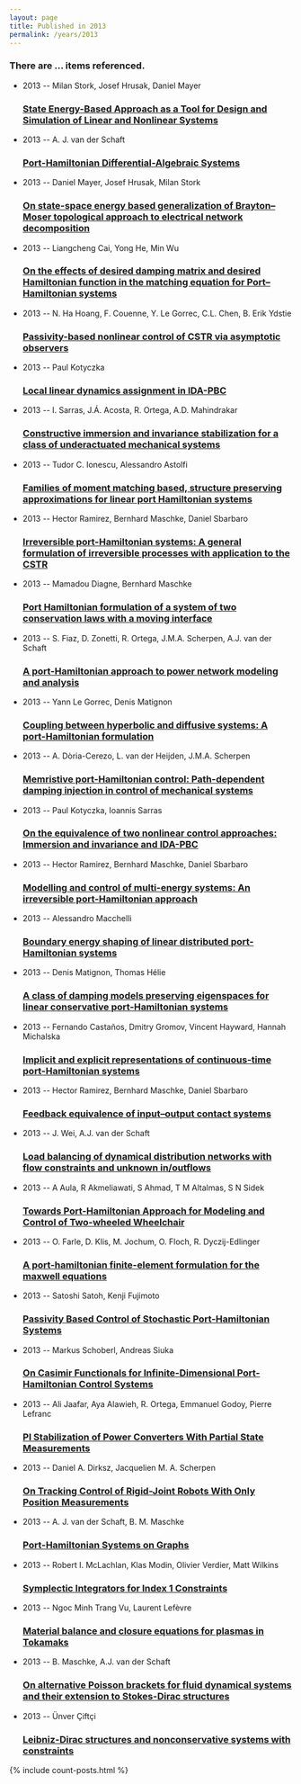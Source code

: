 ```yaml
---
layout: page
title: Published in 2013
permalink: /years/2013
---
```


<h3 id="number-posts">There are ... items referenced.</h3>
<ul class="post-list">

  <li>
    <span class="post-meta">2013 -- Milan Stork, Josef Hrusak, Daniel Mayer</span>
    <h3><a class="post-link" href="{{ site.baseurl }}/state-energy-based-approach-as-a-tool-for-design-and-simulation-of-linear-and-nonlinear-systems">State Energy-Based Approach as a Tool for Design and Simulation of Linear and Nonlinear Systems</a></h3>
  </li>
  <li>
    <span class="post-meta">2013 -- A. J. van der Schaft</span>
    <h3><a class="post-link" href="{{ site.baseurl }}/port-hamiltonian-differential-algebraic-systems">Port-Hamiltonian Differential-Algebraic Systems</a></h3>
  </li>
  <li>
    <span class="post-meta">2013 -- Daniel Mayer, Josef Hrusak, Milan Stork</span>
    <h3><a class="post-link" href="{{ site.baseurl }}/on-state-space-energy-based-generalization-of-brayton-moser-topological-approach-to-electrical-network-decomposition">On state-space energy based generalization of Brayton–Moser topological approach to electrical network decomposition</a></h3>
  </li>
  <li>
    <span class="post-meta">2013 -- Liangcheng Cai, Yong He, Min Wu</span>
    <h3><a class="post-link" href="{{ site.baseurl }}/on-the-effects-of-desired-damping-matrix-and-desired-hamiltonian-function-in-the-matching-equation-for-port-hamiltonian-systems">On the effects of desired damping matrix and desired Hamiltonian function in the matching equation for Port–Hamiltonian systems</a></h3>
  </li>
  <li>
    <span class="post-meta">2013 -- N. Ha Hoang, F. Couenne, Y. Le Gorrec, C.L. Chen, B. Erik Ydstie</span>
    <h3><a class="post-link" href="{{ site.baseurl }}/passivity-based-nonlinear-control-of-cstr-via-asymptotic-observers">Passivity-based nonlinear control of CSTR via asymptotic observers</a></h3>
  </li>
  <li>
    <span class="post-meta">2013 -- Paul Kotyczka</span>
    <h3><a class="post-link" href="{{ site.baseurl }}/local-linear-dynamics-assignment-in-ida-pbc">Local linear dynamics assignment in IDA-PBC</a></h3>
  </li>
  <li>
    <span class="post-meta">2013 -- I. Sarras, J.Á. Acosta, R. Ortega, A.D. Mahindrakar</span>
    <h3><a class="post-link" href="{{ site.baseurl }}/constructive-immersion-and-invariance-stabilization-for-a-class-of-underactuated-mechanical-systems">Constructive immersion and invariance stabilization for a class of underactuated mechanical systems</a></h3>
  </li>
  <li>
    <span class="post-meta">2013 -- Tudor C. Ionescu, Alessandro Astolfi</span>
    <h3><a class="post-link" href="{{ site.baseurl }}/families-of-moment-matching-based-structure-preserving-approximations-for-linear-port-hamiltonian-systems">Families of moment matching based, structure preserving approximations for linear port Hamiltonian systems</a></h3>
  </li>
  <li>
    <span class="post-meta">2013 -- Hector Ramirez, Bernhard Maschke, Daniel Sbarbaro</span>
    <h3><a class="post-link" href="{{ site.baseurl }}/irreversible-port-hamiltonian-systems-a-general-formulation-of-irreversible-processes-with-application-to-the-cstr">Irreversible port-Hamiltonian systems: A general formulation of irreversible processes with application to the CSTR</a></h3>
  </li>
  <li>
    <span class="post-meta">2013 -- Mamadou Diagne, Bernhard Maschke</span>
    <h3><a class="post-link" href="{{ site.baseurl }}/port-hamiltonian-formulation-of-a-system-of-two-conservation-laws-with-a-moving-interface">Port Hamiltonian formulation of a system of two conservation laws with a moving interface</a></h3>
  </li>
  <li>
    <span class="post-meta">2013 -- S. Fiaz, D. Zonetti, R. Ortega, J.M.A. Scherpen, A.J. van der Schaft</span>
    <h3><a class="post-link" href="{{ site.baseurl }}/a-port-hamiltonian-approach-to-power-network-modeling-and-analysis">A port-Hamiltonian approach to power network modeling and analysis</a></h3>
  </li>
  <li>
    <span class="post-meta">2013 -- Yann Le Gorrec, Denis Matignon</span>
    <h3><a class="post-link" href="{{ site.baseurl }}/coupling-between-hyperbolic-and-diffusive-systems-a-port-hamiltonian-formulation">Coupling between hyperbolic and diffusive systems: A port-Hamiltonian formulation</a></h3>
  </li>
  <li>
    <span class="post-meta">2013 -- A. Dòria-Cerezo, L. van der Heijden, J.M.A. Scherpen</span>
    <h3><a class="post-link" href="{{ site.baseurl }}/memristive-port-hamiltonian-control-path-dependent-damping-injection-in-control-of-mechanical-systems">Memristive port-Hamiltonian control: Path-dependent damping injection in control of mechanical systems</a></h3>
  </li>
  <li>
    <span class="post-meta">2013 -- Paul Kotyczka, Ioannis Sarras</span>
    <h3><a class="post-link" href="{{ site.baseurl }}/on-the-equivalence-of-two-nonlinear-control-approaches-immersion-and-invariance-and-ida-pbc">On the equivalence of two nonlinear control approaches: Immersion and invariance and IDA-PBC</a></h3>
  </li>
  <li>
    <span class="post-meta">2013 -- Hector Ramirez, Bernhard Maschke, Daniel Sbarbaro</span>
    <h3><a class="post-link" href="{{ site.baseurl }}/modelling-and-control-of-multi-energy-systems-an-irreversible-port-hamiltonian-approach">Modelling and control of multi-energy systems: An irreversible port-Hamiltonian approach</a></h3>
  </li>
  <li>
    <span class="post-meta">2013 -- Alessandro Macchelli</span>
    <h3><a class="post-link" href="{{ site.baseurl }}/boundary-energy-shaping-of-linear-distributed-port-hamiltonian-systems">Boundary energy shaping of linear distributed port-Hamiltonian systems</a></h3>
  </li>
  <li>
    <span class="post-meta">2013 -- Denis Matignon, Thomas Hélie</span>
    <h3><a class="post-link" href="{{ site.baseurl }}/a-class-of-damping-models-preserving-eigenspaces-for-linear-conservative-port-hamiltonian-systems">A class of damping models preserving eigenspaces for linear conservative port-Hamiltonian systems</a></h3>
  </li>
  <li>
    <span class="post-meta">2013 -- Fernando Castaños, Dmitry Gromov, Vincent Hayward, Hannah Michalska</span>
    <h3><a class="post-link" href="{{ site.baseurl }}/implicit-and-explicit-representations-of-continuous-time-port-hamiltonian-systems">Implicit and explicit representations of continuous-time port-Hamiltonian systems</a></h3>
  </li>
  <li>
    <span class="post-meta">2013 -- Hector Ramirez, Bernhard Maschke, Daniel Sbarbaro</span>
    <h3><a class="post-link" href="{{ site.baseurl }}/feedback-equivalence-of-input-output-contact-systems">Feedback equivalence of input–output contact systems</a></h3>
  </li>
  <li>
    <span class="post-meta">2013 -- J. Wei, A.J. van der Schaft</span>
    <h3><a class="post-link" href="{{ site.baseurl }}/load-balancing-of-dynamical-distribution-networks-with-flow-constraints-and-unknown-in-outflows">Load balancing of dynamical distribution networks with flow constraints and unknown in/outflows</a></h3>
  </li>
  <li>
    <span class="post-meta">2013 -- A Aula, R Akmeliawati, S Ahmad, T M Altalmas, S N Sidek</span>
    <h3><a class="post-link" href="{{ site.baseurl }}/towards-port-hamiltonian-approach-for-modeling-and-control-of-two-wheeled-wheelchair">Towards Port-Hamiltonian Approach for Modeling and Control of Two-wheeled Wheelchair</a></h3>
  </li>
  <li>
    <span class="post-meta">2013 -- O. Farle, D. Klis, M. Jochum, O. Floch, R. Dyczij-Edlinger</span>
    <h3><a class="post-link" href="{{ site.baseurl }}/a-port-hamiltonian-finite-element-formulation-for-the-maxwell-equations">A port-hamiltonian finite-element formulation for the maxwell equations</a></h3>
  </li>
  <li>
    <span class="post-meta">2013 -- Satoshi Satoh, Kenji Fujimoto</span>
    <h3><a class="post-link" href="{{ site.baseurl }}/passivity-based-control-of-stochastic-port-hamiltonian-systems">Passivity Based Control of Stochastic Port-Hamiltonian Systems</a></h3>
  </li>
  <li>
    <span class="post-meta">2013 -- Markus Schoberl, Andreas Siuka</span>
    <h3><a class="post-link" href="{{ site.baseurl }}/on-casimir-functionals-for-infinite-dimensional-port-hamiltonian-control-systems">On Casimir Functionals for Infinite-Dimensional Port-Hamiltonian Control Systems</a></h3>
  </li>
  <li>
    <span class="post-meta">2013 -- Ali Jaafar, Aya Alawieh, R. Ortega, Emmanuel Godoy, Pierre Lefranc</span>
    <h3><a class="post-link" href="{{ site.baseurl }}/pi-stabilization-of-power-converters-with-partial-state-measurements">PI Stabilization of Power Converters With Partial State Measurements</a></h3>
  </li>
  <li>
    <span class="post-meta">2013 -- Daniel A. Dirksz, Jacquelien M. A. Scherpen</span>
    <h3><a class="post-link" href="{{ site.baseurl }}/on-tracking-control-of-rigid-joint-robots-with-only-position-measurements">On Tracking Control of Rigid-Joint Robots With Only Position Measurements</a></h3>
  </li>
  <li>
    <span class="post-meta">2013 -- A. J. van der Schaft, B. M. Maschke</span>
    <h3><a class="post-link" href="{{ site.baseurl }}/port-hamiltonian-systems-on-graphs">Port-Hamiltonian Systems on Graphs</a></h3>
  </li>
  <li>
    <span class="post-meta">2013 -- Robert I. McLachlan, Klas Modin, Olivier Verdier, Matt Wilkins</span>
    <h3><a class="post-link" href="{{ site.baseurl }}/symplectic-integrators-for-index-1-constraints">Symplectic Integrators for Index 1 Constraints</a></h3>
  </li>
  <li>
    <span class="post-meta">2013 -- Ngoc Minh Trang Vu, Laurent Lefèvre</span>
    <h3><a class="post-link" href="{{ site.baseurl }}/material-balance-and-closure-equations-for-plasmas-in-tokamaks">Material balance and closure equations for plasmas in Tokamaks</a></h3>
  </li>
  <li>
    <span class="post-meta">2013 -- B. Maschke, A.J. van der Schaft</span>
    <h3><a class="post-link" href="{{ site.baseurl }}/on-alternative-poisson-brackets-for-fluid-dynamical-systems-and-their-extension-to-stokes-dirac-structures">On alternative Poisson brackets for fluid dynamical systems and their extension to Stokes-Dirac structures</a></h3>
  </li>
  <li>
    <span class="post-meta">2013 -- Ünver Çiftçi</span>
    <h3><a class="post-link" href="{{ site.baseurl }}/leibniz-dirac-structures-and-nonconservative-systems-with-constraints">Leibniz-Dirac structures and nonconservative systems with constraints</a></h3>
  </li>
</ul>
{% include count-posts.html %}
